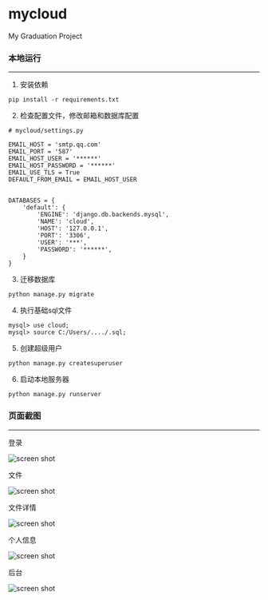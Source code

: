 # mycloud
My Graduation Project
### 本地运行
___
1. 安装依赖
```
pip install -r requirements.txt
```
2. 检查配置文件，修改邮箱和数据库配置
```
# mycloud/settings.py

EMAIL_HOST = 'smtp.qq.com'
EMAIL_PORT = '587'
EMAIL_HOST_USER = '******'
EMAIL_HOST_PASSWORD = '******'
EMAIL_USE_TLS = True
DEFAULT_FROM_EMAIL = EMAIL_HOST_USER


DATABASES = {
    'default': {
        'ENGINE': 'django.db.backends.mysql',
        'NAME': 'cloud',
        'HOST': '127.0.0.1',
        'PORT': '3306',
        'USER': '***',
        'PASSWORD': '******',
    }
}
```
3. 迁移数据库
```
python manage.py migrate
```
4. 执行基础sql文件
```
mysql> use cloud;
mysql> source C:/Users/..../.sql; 
```
5. 创建超级用户
```
python manage.py createsuperuser
```
6. 启动本地服务器
```
python manage.py runserver
```
### 页面截图
___ 
登录  

![screen shot](https://raw.githubusercontent.com/wil-wu/mycloud/master/images/auth.png)  

文件  

![screen shot](https://raw.githubusercontent.com/wil-wu/mycloud/master/images/main.jpeg)  

文件详情  

![screen shot](https://raw.githubusercontent.com/wil-wu/mycloud/master/images/detail.jpeg)  

个人信息  

![screen shot](https://raw.githubusercontent.com/wil-wu/mycloud/master/images/info.jpeg)  

后台  

![screen shot](https://raw.githubusercontent.com/wil-wu/mycloud/master/images/admin.jpeg)